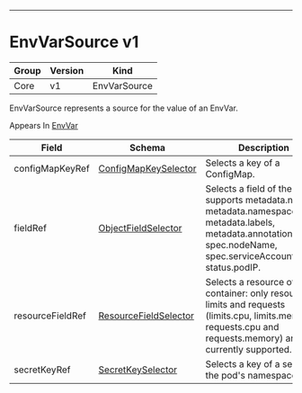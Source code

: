 

-----------
# EnvVarSource v1



Group        | Version     | Kind
------------ | ---------- | -----------
Core | v1 | EnvVarSource







EnvVarSource represents a source for the value of an EnvVar.

<aside class="notice">
Appears In <a href="#envvar-v1">EnvVar</a> </aside>

Field        | Schema     | Description
------------ | ---------- | -----------
configMapKeyRef | [ConfigMapKeySelector](#configmapkeyselector-v1) | Selects a key of a ConfigMap.
fieldRef | [ObjectFieldSelector](#objectfieldselector-v1) | Selects a field of the pod: supports metadata.name, metadata.namespace, metadata.labels, metadata.annotations, spec.nodeName, spec.serviceAccountName, status.podIP.
resourceFieldRef | [ResourceFieldSelector](#resourcefieldselector-v1) | Selects a resource of the container: only resources limits and requests (limits.cpu, limits.memory, requests.cpu and requests.memory) are currently supported.
secretKeyRef | [SecretKeySelector](#secretkeyselector-v1) | Selects a key of a secret in the pod's namespace






